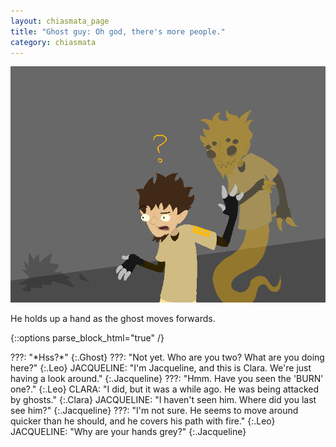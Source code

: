 ```yaml
---
layout: chiasmata_page
title: "Ghost guy: Oh god, there's more people."
category: chiasmata
---
```


![71](/chiasmata/images/narrative/070.png)

He holds up a hand as the ghost moves forwards.

{::options parse_block_html="true" /}
<div class="dialogue">
???: "*Hss?*" 
{:.Ghost}
???: "Not yet. Who are you two? What are you doing here?" 
{:.Leo}
JACQUELINE: "I'm Jacqueline, and this is Clara. We're just having a look around." 
{:.Jacqueline}
???: "Hmm. Have you seen the 'BURN' one?." 
{:.Leo}
CLARA: "I did, but it was a while ago. He was being attacked by ghosts." 
{:.Clara}
JACQUELINE: "I haven't seen him. Where did you last see him?" 
{:.Jacqueline}
???: "I'm not sure. He seems to move around quicker than he should, and he covers his path with fire." 
{:.Leo}
JACQUELINE: "Why are your hands grey?" 
{:.Jacqueline}
</div>